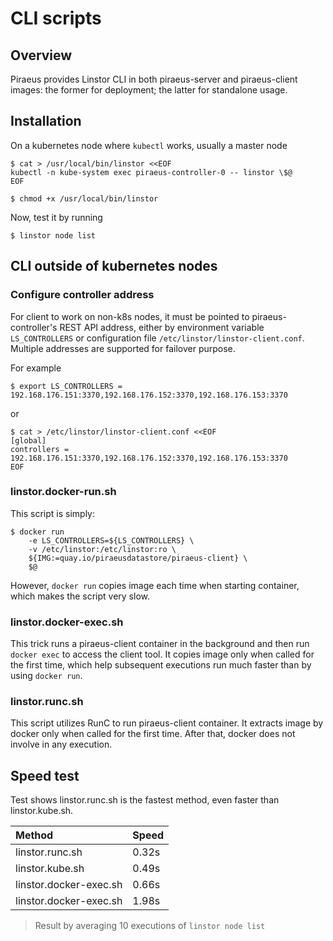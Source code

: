 # CLI scripts
## Overview
Piraeus provides Linstor CLI in both piraeus-server and piraeus-client images: the former for deployment; the latter for standalone usage. 

## Installation
On a kubernetes node where `kubectl` works, usually a master node
```
$ cat > /usr/local/bin/linstor <<EOF
kubectl -n kube-system exec piraeus-controller-0 -- linstor \$@
EOF

$ chmod +x /usr/local/bin/linstor
```
Now, test it by running
```
$ linstor node list
```

## CLI outside of kubernetes nodes

### Configure controller address

For client to work on non-k8s nodes, it must be pointed to piraeus-controller's REST API address, either by environment variable `LS_CONTROLLERS` or configuration file `/etc/linstor/linstor-client.conf`. Multiple addresses are supported for failover purpose.

For example
```
$ export LS_CONTROLLERS = 192.168.176.151:3370,192.168.176.152:3370,192.168.176.153:3370
```
or
```
$ cat > /etc/linstor/linstor-client.conf <<EOF
[global]
controllers = 192.168.176.151:3370,192.168.176.152:3370,192.168.176.153:3370
EOF
```

### linstor.docker-run.sh

This script is simply:
```
$ docker run
    -e LS_CONTROLLERS=${LS_CONTROLLERS} \
    -v /etc/linstor:/etc/linstor:ro \
    ${IMG:=quay.io/piraeusdatastore/piraeus-client} \
    $@
```
However, `docker run` copies image each time when starting container, which makes the script very slow.

### linstor.docker-exec.sh

This trick runs a piraeus-client container in the background and then run `docker exec` to access the client tool. It copies image only when called for the first time, which help subsequent executions run much faster than by using `docker run`.

### linstor.runc.sh

This script utilizes RunC to run piraeus-client container. It extracts image by docker only when called for the first time. After that, docker does not involve in any execution.

## Speed test

Test shows linstor.runc.sh is the fastest method, even faster than linstor.kube.sh.

| Method                 | Speed |
| :----------------------|:------|
| linstor.runc.sh        | 0.32s |
| linstor.kube.sh        | 0.49s |
| linstor.docker-exec.sh | 0.66s |
| linstor.docker-exec.sh | 1.98s |

>Result by averaging 10 executions of `linstor node list`